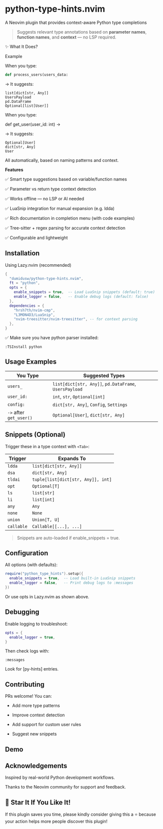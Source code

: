 # python-type-hints.nvim
A Neovim plugin that provides context-aware Python type completions

> Suggests relevant type annotations based on **parameter names**, **function names**, and **context** — no LSP required.

✨ What It Does?

Example

When you type:

```python
def process_users(users_data:
```

→ It suggests:

```
list[dict[str, Any]]
UsersPayload
pd.DataFrame
Optional[list[User]]
```

When you type:

def get_user(user_id: int) -> 

→ It suggests:

```
Optional[User]
dict[str, Any]
User
```

All automatically, based on naming patterns and context.

**Features**

✅ Smart type suggestions based on variable/function names

✅ Parameter vs return type context detection

✅ Works offline — no LSP or AI needed

✅ LuaSnip integration for manual expansion (e.g. ldda<Tab>)

✅ Rich documentation in completion menu (with code examples)

✅ Tree-sitter + regex parsing for accurate context detection

✅ Configurable and lightweight

## Installation
Using Lazy.nvim (recommended)

```lua
{
  "dumidusw/python-type-hints.nvim",
  ft = "python",
  opts = {
    enable_snippets = true,  -- Load LuaSnip snippets (default: true)
    enable_logger = false,   -- Enable debug logs (default: false)
  },
  dependencies = {
    "hrsh7th/nvim-cmp",
    "L3MON4D3/LuaSnip",
    "nvim-treesitter/nvim-treesitter", -- for context parsing
  },
}
```

✅ Make sure you have python parser installed:

```
:TSInstall python
```

## Usage Examples


| You Type | Suggested Types |
|----------|-----------------|
| `users_` | `list[dict[str, Any]]`, `pd.DataFrame`, `UsersPayload` |
| `user_id:` | `int`, `str`, `Optional[int]` |
| `config:` | `dict[str, Any]`, `Config`, `Settings` |
| `->` after `get_user()` | `Optional[User]`, `dict[str, Any]` |

## Snippets (Optional)

Trigger these in a type context with `<Tab>`:

| Trigger | Expands To |
|--------|------------|
| `ldda` | `list[dict[str, Any]]` |
| `dsa`  | `dict[str, Any]` |
| `tldai` | `tuple[list[dict[str, Any]], int]` |
| `opt`  | `Optional[T]` |
| `ls`   | `list[str]` |
| `li`   | `list[int]` |
| `any`  | `Any` |
| `none` | `None` |
| `union` | `Union[T, U]` |
| `callable` | `Callable[[...], ...]` |

> Snippets are auto-loaded if enable_snippets = true.


## Configuration

All options (with defaults):

```lua
require("python_type_hints").setup({
  enable_snippets = true,  -- Load built-in LuaSnip snippets
  enable_logger = false,   -- Print debug logs to :messages
})
```

Or use opts in Lazy.nvim as shown above.

## Debugging

Enable logging to troubleshoot:

```lua
opts = {
  enable_logger = true,
}
```

Then check logs with:

```
:messages
```

Look for [py-hints] entries.

## Contributing
PRs welcome! You can:

- Add more type patterns

- Improve context detection

- Add support for custom user rules

- Suggest new snippets

## Demo

## Acknowledgements
Inspired by real-world Python development workflows.

Thanks to the Neovim community for support and feedback.


## 🌟 Star It If You Like It!
If this plugin saves you time, please kindly consider giving this a ⭐ because your action helps more people discover this plugin!
